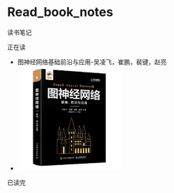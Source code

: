 # Read_book_notes
读书笔记

正在读

 - 图神经网络基础前沿与应用-吴凌飞，崔鹏，裴键，赵亮
 - <img src="images/cover.jpg?" alt="image-20221205173741855" style="zoom:30%;margin-left:0px;" />

 已读完

 
